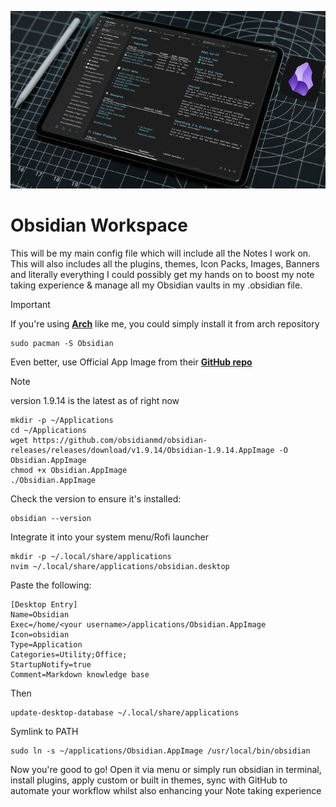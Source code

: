 ![Obsidian](/assets/banners/ObsidianBanner.jpg)
#  Obsidian Workspace 
This will be my main config file which will include all the Notes I work on. This will also includes all the plugins, themes, Icon Packs, Images, Banners and literally everything I could possibly get my hands on to  boost my note taking experience & manage all my Obsidian vaults in my .obsidian file.

> [!IMPORTANT]
If you're using [**Arch**](https://archlinux.org/) like me, you could simply install it from arch repository 

	sudo pacman -S Obsidian

Even better, use Official App Image from their [**GitHub repo**](https://github.com/obsidianmd/obsidian-releases/releases/tag/v1.9.14)  

> [!Note]
> version 1.9.14 is the latest as of right now 

```
mkdir -p ~/Applications
cd ~/Applications
wget https://github.com/obsidianmd/obsidian-releases/releases/download/v1.9.14/Obsidian-1.9.14.AppImage -O Obsidian.AppImage
chmod +x Obsidian.AppImage
./Obsidian.AppImage
```

Check the version to ensure it's installed:

	obsidian --version

Integrate it into your system menu/Rofi launcher

```
mkdir -p ~/.local/share/applications
nvim ~/.local/share/applications/obsidian.desktop
```

Paste the following:
```
[Desktop Entry]
Name=Obsidian
Exec=/home/<your username>/applications/Obsidian.AppImage
Icon=obsidian
Type=Application
Categories=Utility;Office;
StartupNotify=true
Comment=Markdown knowledge base

```

Then
```
update-desktop-database ~/.local/share/applications
```

Symlink to PATH
```
sudo ln -s ~/applications/Obsidian.AppImage /usr/local/bin/obsidian
```
Now you're good to go! Open it via menu or simply run obsidian in terminal, install plugins, apply custom or built in themes, sync with GitHub to automate your workflow whilst also enhancing your Note taking experience 
